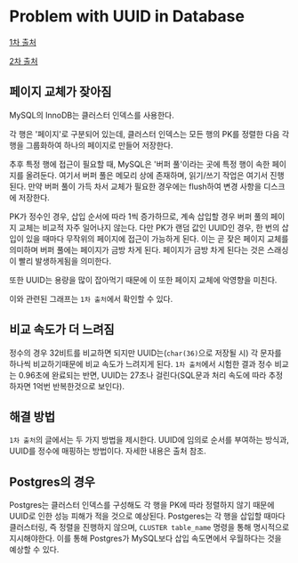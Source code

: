 # Problem with UUID in Database
[1차 출처](https://www.percona.com/blog/2019/11/22/uuids-are-popular-but-bad-for-performance-lets-discuss/)

[2차 출처](https://youtu.be/Y5mWz4vK10A)

## 페이지 교체가 잦아짐
MySQL의 InnoDB는 클러스터 인덱스를 사용한다.

각 행은 '페이지'로 구분되어 있는데, 클러스터 인덱스는 모든 행의 PK를 정렬한 다음 각 행을 그룹화하여 하나의 페이지로 만들어 저장한다.

추후 특정 행에 접근이 필요할 때, MySQL은 '버퍼 풀'이라는 곳에 특정 행이 속한 페이지를 올려둔다. 여기서 버퍼 풀은 메모리 상에 존재하며, 읽기/쓰기 작업은 여기서 진행된다. 만약 버퍼 풀이 가득 차서 교체가 필요한 경우에는 flush하여 변경 사항을 디스크에 저장한다.

PK가 정수인 경우, 삽입 순서에 따라 1씩 증가하므로, 계속 삽입할 경우 버퍼 풀의 페이지 교체는 비교적 자주 일어나지 않는다. 다만 PK가 랜덤 값인 UUID인 경우, 한 번의 삽입이 있을 때마다 무작위의 페이지에 접근이 가능하게 된다. 이는 곧 잦은 페이지 교체를 의미하며 버퍼 풀에는 페이지가 금방 차게 된다. 페이지가 금방 차게 된다는 것은 스래싱이 빨리 발생하게됨을 의미한다.

또한 UUID는 용량을 많이 잡아먹기 때문에 이 또한 페이지 교체에 악영향을 미친다.

이와 관련된 그래프는 `1차 출처`에서 확인할 수 있다.

## 비교 속도가 더 느려짐
정수의 경우 32비트를 비교하면 되지만 UUID는(`char(36)`으로 저장될 시) 각 문자를 하나씩 비교하기때문에 비교 속도가 느려지게 된다. `1차 출처`에서 시험한 결과 정수 비교는 0.96초에 완료되는 반면, UUID는 27초나 걸린다(SQL문과 처리 속도에 따라 추정하자면 1억번 반복한것으로 보인다).

## 해결 방법
`1차 출처`의 글에서는 두 가지 방법을 제시한다. UUID에 임의로 순서를 부여하는 방식과, UUID를 정수에 매핑하는 방법이다. 자세한 내용은 출처 참조.

## Postgres의 경우
Postgres는 클러스터 인덱스를 구성해도 각 행을 PK에 따라 정렬하지 않기 때문에 UUID로 인한 성능 피해가 적을 것으로 예상된다. Postgeres는 각 행을 삽입할 때마다 클러스터링, 즉 정렬을 진행하지 않으며, `CLUSTER table_name` 명령을 통해 명시적으로 지시해야한다. 이를 통해 Postgres가 MySQL보다 삽입 속도면에서 우월하다는 것을 예상할 수 있다.
